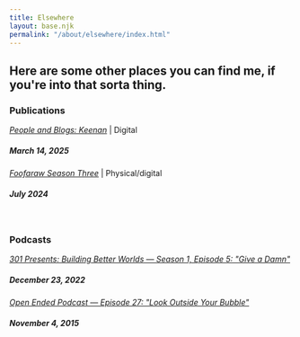 ```yaml
---
title: Elsewhere
layout: base.njk
permalink: "/about/elsewhere/index.html"
---
```


## Here are some other places you can find me, if you're into that sorta thing.

### Publications

*[People and Blogs: Keenan](https://manuelmoreale.com/pb-keenan)* | Digital
##### March 14, 2025

*[Foofaraw Season Three](https://foofaraw.metalabel.com/foofaraw-s3?variantId=3)* | Physical/digital
##### July 2024

<br>

### Podcasts

*[301 Presents: Building Better Worlds — Season 1, Episode 5: "Give a Damn"](https://podcasts.apple.com/us/podcast/s1e5-give-a-damn/id1191013986?i=1000591146087)*
##### December 23, 2022

*[Open Ended Podcast — Episode 27: "Look Outside Your Bubble"](https://podcasts.apple.com/us/podcast/27-look-outside-your-bubble-with-guest-g-keenan-schneider/id970203839?i=1000356319785)*
##### November 4, 2015